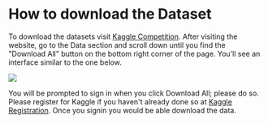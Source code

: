  # How to download the Dataset
 
To download the datasets visit [Kaggle Competition](http://www.kaggle.com/competitions/wmcci). After visiting the website, go to the Data section and scroll down until you find the "Download All" button on the bottom right corner of the page. You'll see an interface similar to the one below.

![](https://user-images.githubusercontent.com/51315286/212347065-a10a187e-a49f-4329-a839-ac32d60b2ba8.png)
 
You will be prompted to sign in when you click Download All; please do so. Please register for Kaggle if you haven't already done so at [Kaggle Registration](https://www.kaggle.com/). Once you signin you would be able download the data.



